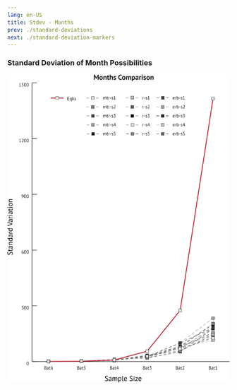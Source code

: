 ```yaml
---
lang: en-US
title: Stdev - Months
prev: ./standard-deviations
next: ./standard-deviation-markers
---
```


### Standard Deviation of Month Possibilities

![Month Category](../_media/graphs/stdev-mo-comp.svg 'Months Comparison')
